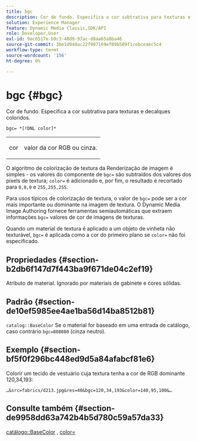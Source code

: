 ```yaml
---
title: bgc
description: Cor de fundo. Especifica a cor subtrativa para texturas e decalques coloridos.
solution: Experience Manager
feature: Dynamic Media Classic,SDK/API
role: Developer,User
exl-id: 9ac6517e-b9c3-48d9-97ac-d8aa65a8ba46
source-git-commit: 3be1d948ac22f907169ef09b509f1cebceaec5c4
workflow-type: tm+mt
source-wordcount: '156'
ht-degree: 0%

---
```


# bgc {#bgc}

Cor de fundo. Especifica a cor subtrativa para texturas e decalques coloridos.

`bgc= *[!DNL color]*`

<table id="simpletable_131302355CAB4900A7B45FED903A1AAD" class="- topic/simpletable "> 
 <tr class="- topic/strow strow"> 
  <td class="- topic/stentry stentry"> <p><span class="+ topic/keyword sw-d/varname varname"> cor</span> </p> </td> 
  <td class="- topic/stentry stentry"> <p>valor da cor RGB ou cinza. </p></td> 
 </tr> 
</table>

O algoritmo de colorização de textura da Renderização de imagem é simples - os valores do componente de `bgc=` são subtraídos dos valores dos pixels de textura; `color=` é adicionado e, por fim, o resultado é recortado para `0,0,0` e `255,255,255`.

Para usos típicos de colorização de textura, o valor de `bgc=` pode ser a cor mais importante ou dominante na imagem de textura. O Dynamic Media Image Authoring fornece ferramentas semiautomáticas que extraem informações `bgc=` valores de cor de imagens de texturas.

Quando um material de textura é aplicado a um objeto de vinheta não texturável, `bgc=` é aplicada como a cor do primeiro plano se `color=` não foi especificado.

## Propriedades {#section-b2db6f147d7f443ba9f671de04c2ef19}

Atributo de material. Ignorado por materiais de gabinete e cores sólidas.

## Padrão {#section-de10ef5985ee4ae1ba56d14ba8512b81}

`catalog::BaseColor` Se o material for baseado em uma entrada de catálogo, caso contrário `bgc=808080` (cinza neutro).

## Exemplo {#section-bf5f0f296bc448ed9d5a84afabcf81e6}

Colorir um tecido de vestuário cuja textura tenha a cor de RGB dominante 120,34,193:

`…&src=fabrics/d213.jpg&res=40&bgc=120,34,193&color=140,95,100&…`

## Consulte também {#section-de9958dd63a742b4b5d780c59a57da33}

[catálogo::BaseColor](../../../../../ir-api/material-cat/image-rendering-api-ref/c-ir-material-catalog/c-ir-material-data-reference/r-ir-basecolor.md#reference-5f02371b1d8e444ab12d2614d9792de8) , [color=](../../../../../ir-api/http-protocol/image-rendering-api-ref/c-ir-http-protocol-ref/c-ir-http-protocol-command-reference/r-ir-http-color.md#reference-ea3cba9edfe94dbab86d8f123a9ed0aa)
